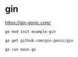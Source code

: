 # gin

https://gin-gonic.com/



```bash 
go mod init example-gin

go get github.com/gin-gonic/gin

go run main.go 
```